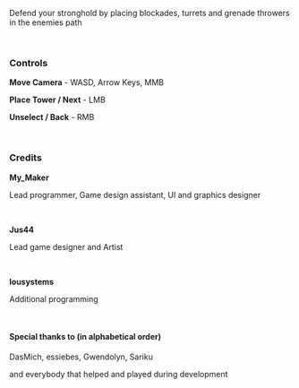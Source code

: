 Defend your stronghold by placing blockades, turrets and grenade throwers in the enemies path

&nbsp;

### Controls
**Move Camera** - WASD, Arrow Keys, MMB

**Place Tower / Next** - LMB

**Unselect / Back** - RMB

&nbsp;

### Credits
**My_Maker**

Lead programmer, Game design assistant, UI and graphics designer

&nbsp;

**Jus44**

Lead game designer and Artist

&nbsp;

**lousystems**

Additional programming

&nbsp;



#### Special thanks to (in alphabetical order)

DasMich, essiebes, Gwendolyn, Sariku

and everybody that helped and played during development